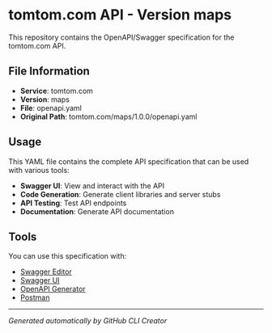 # tomtom.com API - Version maps

This repository contains the OpenAPI/Swagger specification for the tomtom.com API.

## File Information

- **Service**: tomtom.com
- **Version**: maps
- **File**: openapi.yaml
- **Original Path**: tomtom.com/maps/1.0.0/openapi.yaml

## Usage

This YAML file contains the complete API specification that can be used with various tools:

- **Swagger UI**: View and interact with the API
- **Code Generation**: Generate client libraries and server stubs
- **API Testing**: Test API endpoints
- **Documentation**: Generate API documentation

## Tools

You can use this specification with:

- [Swagger Editor](https://editor.swagger.io/)
- [Swagger UI](https://swagger.io/tools/swagger-ui/)
- [OpenAPI Generator](https://openapi-generator.tech/)
- [Postman](https://www.postman.com/)

---

*Generated automatically by GitHub CLI Creator*
